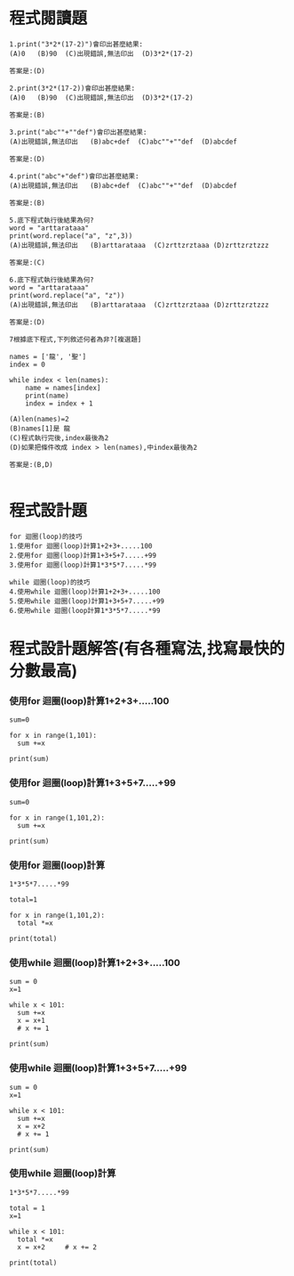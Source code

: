 # 程式閱讀題
```
1.print("3*2*(17-2)")會印出甚麼結果:
(A)0   (B)90  (C)出現錯誤,無法印出  (D)3*2*(17-2)
```
```
答案是:(D)
```
```
2.print(3*2*(17-2))會印出甚麼結果:
(A)0   (B)90  (C)出現錯誤,無法印出  (D)3*2*(17-2)
```
```
答案是:(B)
```
```
3.print("abc""+""def")會印出甚麼結果:
(A)出現錯誤,無法印出   (B)abc+def  (C)abc""+""def  (D)abcdef
```
```
答案是:(D)
```
```
4.print("abc"+"def")會印出甚麼結果:
(A)出現錯誤,無法印出   (B)abc+def  (C)abc""+""def  (D)abcdef
```
```
答案是:(B)
```
```
5.底下程式執行後結果為何?
word = "arttarataaa"
print(word.replace("a", "z",3))
(A)出現錯誤,無法印出   (B)arttarataaa  (C)zrttzrztaaa (D)zrttzrztzzz
```
```
答案是:(C)
```
```
6.底下程式執行後結果為何?
word = "arttarataaa"
print(word.replace("a", "z"))
(A)出現錯誤,無法印出   (B)arttarataaa  (C)zrttzrztaaa (D)zrttzrztzzz
```
```
答案是:(D)
```
```
7根據底下程式,下列敘述何者為非?[複選題]

names = ['龍', '聖']
index = 0

while index < len(names):
    name = names[index]
    print(name)
    index = index + 1
    
(A)len(names)=2  
(B)names[1]是 龍 
(C)程式執行完後,index最後為2
(D)如果把條件改成 index > len(names),中index最後為2
```
```
答案是:(B,D)
```
```
```
# 程式設計題
```
for 迴圈(loop)的技巧
1.使用for 迴圈(loop)計算1+2+3+.....100
2.使用for 迴圈(loop)計算1+3+5+7.....+99
3.使用for 迴圈(loop)計算1*3*5*7.....*99

while 迴圈(loop)的技巧
4.使用while 迴圈(loop)計算1+2+3+.....100
5.使用while 迴圈(loop)計算1+3+5+7.....+99
6.使用while 迴圈(loop計算1*3*5*7.....*99
```


# 程式設計題解答(有各種寫法,找寫最快的分數最高)

### 使用for 迴圈(loop)計算1+2+3+.....100
```
sum=0

for x in range(1,101):
  sum +=x
  
print(sum)
```
### 使用for 迴圈(loop)計算1+3+5+7.....+99
```
sum=0

for x in range(1,101,2):
  sum +=x
  
print(sum)
```
### 使用for 迴圈(loop)計算
```
1*3*5*7.....*99
```
```
total=1

for x in range(1,101,2):
  total *=x
  
print(total)
```

### 使用while 迴圈(loop)計算1+2+3+.....100
```
sum = 0
x=1

while x < 101:
  sum +=x
  x = x+1
  # x += 1
  
print(sum)
```
### 使用while 迴圈(loop)計算1+3+5+7.....+99
```
sum = 0
x=1

while x < 101:
  sum +=x
  x = x+2
  # x += 1
  
print(sum)
```

### 使用while 迴圈(loop)計算
```
1*3*5*7.....*99
```
```
total = 1
x=1

while x < 101:
  total *=x
  x = x+2     # x += 2
  
print(total)
```
